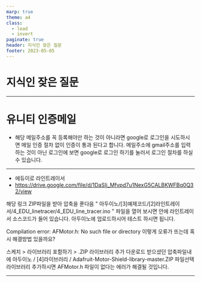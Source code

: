 ```yaml
---
marp: true
theme: a4
class:
  - lead
  - invert
paginate: true
header: 지식인 잦은 질문
footer: 2023-05-05
---
```


# 지식인 잦은 질문

---


# 유니티 인증메일
* 해당 메일주소를 꼭 등록해야만 하는 것이 아니라면 google로 로그인을 시도하시면 메일 인증 절차 없이 인증이 통과 된다고 합니다. 메일주소에 gmail주소를 입력하는 것이 아닌 로그인에 보면 google로 로그인 하기를 눌러서 로그인 절차를 하실 수 있습니다.


---

* 에듀이로 라인트레이서
* https://drive.google.com/file/d/1DaSIj_Mfvpd7u1NexG5CALBKWFBq0Q32/view

해당 링크 ZIP파일을 받아 압축을 푼다음
" 아두이노/[3]예제코드/[2]라인트레이서/4_EDU_linetracer/4_EDU_line_tracer.ino "
파일을 열어 보시면 안에 라인트레이서 소스코드가 들어 있습니다. 아두이노에 업로드하시어 테스트 하시면 됩니다.

Compilation error: AFMotor.h: No such file or directory
이렇게 오류가 뜨는데 혹시 해결방법 있을까요?

스케치 > 라이브러리 포함하기 > .ZIP 라이브러리 추가
다운로드 받으셨던 압축파일내에
아두이노 / [4]라이브러리 / Adafruit-Motor-Shield-library-master.ZIP 파일선택
라이브러리 추가하시면 AFMotor.h 파일이 없다는 에러가 해결될 것입니다.

---